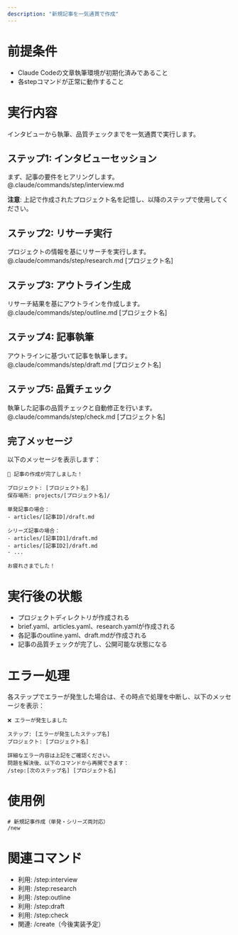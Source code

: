 ```yaml
---
description: "新規記事を一気通貫で作成"
---
```


# 前提条件
- Claude Codeの文章執筆環境が初期化済みであること
- 各stepコマンドが正常に動作すること

# 実行内容

インタビューから執筆、品質チェックまでを一気通貫で実行します。

## ステップ1: インタビューセッション
まず、記事の要件をヒアリングします。
@.claude/commands/step/interview.md

**注意**: 上記で作成されたプロジェクト名を記憶し、以降のステップで使用してください。

## ステップ2: リサーチ実行
プロジェクトの情報を基にリサーチを実行します。
@.claude/commands/step/research.md [プロジェクト名]

## ステップ3: アウトライン生成
リサーチ結果を基にアウトラインを作成します。
@.claude/commands/step/outline.md [プロジェクト名]

## ステップ4: 記事執筆
アウトラインに基づいて記事を執筆します。
@.claude/commands/step/draft.md [プロジェクト名]

## ステップ5: 品質チェック
執筆した記事の品質チェックと自動修正を行います。
@.claude/commands/step/check.md [プロジェクト名]

## 完了メッセージ
以下のメッセージを表示します：

```
🎉 記事の作成が完了しました！

プロジェクト: [プロジェクト名]
保存場所: projects/[プロジェクト名]/

単発記事の場合：
- articles/[記事ID]/draft.md

シリーズ記事の場合：
- articles/[記事ID1]/draft.md
- articles/[記事ID2]/draft.md
- ...

お疲れさまでした！
```

# 実行後の状態
- プロジェクトディレクトリが作成される
- brief.yaml、articles.yaml、research.yamlが作成される
- 各記事のoutline.yaml、draft.mdが作成される
- 記事の品質チェックが完了し、公開可能な状態になる

# エラー処理
各ステップでエラーが発生した場合は、その時点で処理を中断し、以下のメッセージを表示：

```
❌ エラーが発生しました

ステップ: [エラーが発生したステップ名]
プロジェクト: [プロジェクト名]

詳細なエラー内容は上記をご確認ください。
問題を解決後、以下のコマンドから再開できます：
/step:[次のステップ名] [プロジェクト名]
```

# 使用例
```
# 新規記事作成（単発・シリーズ両対応）
/new
```

# 関連コマンド
- 利用: /step:interview
- 利用: /step:research
- 利用: /step:outline
- 利用: /step:draft
- 利用: /step:check
- 関連: /create（今後実装予定）